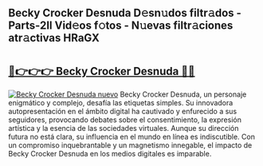 ## Becky Crocker Desnuda D𝚎sn𝚞dos filtr𝚊dos - Parts-2Il Vid𝚎os f𝚘tos - N𝚞evas filtr𝚊ciones atr𝚊ctivas HRaGX

# <h2><a href="http://mbdtrg.tromn.icu/?c=Becky+Crocker+Desnuda">🔗👉👉👉 Becky Crocker Desnuda 🔗🔗</a></h2>

[![Becky Crocker Desnuda nuevo](https://i.imgur.com/pEAQMta.gif)](http://mbdtrg.tromn.icu/?c=Becky+Crocker+Desnuda)
Becky Crocker Desnuda, un personaje enigmático y complejo, desafía las etiquetas simples. Su innovadora autopresentación en el ámbito digital ha cautivado y enfurecido a sus seguidores, provocando debates sobre el consentimiento, la expresión artística y la esencia de las sociedades virtuales. Aunque su dirección futura no está clara, su influencia en el mundo en línea es indiscutible. Con un compromiso inquebrantable y un magnetismo innegable, el impacto de Becky Crocker Desnuda en los medios digitales es imparable.
